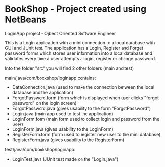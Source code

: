 # BookShop - Project created using NetBeans
LoginApp project - Ojbect Oriented Software Engineer

This is a Login application with a mini connection to a local database with GUI and JUnit test. The application has a Login, Register and Forget password forms which stores user information into a local database and validates every time a user attempts a login, register or change password. 

Into the folder "src" you will find 2 other folders (main and test)

main/java/com/bookshop/loginapp contains:
- DataConnection.java (used to make the connection between the local database and the application)
- ForgotPassword.form (form which is displayed when user clicks "forgot password" on the login screen)
- ForgotPassword.java (gives usability to the form "ForgotPassword")
- Login.java (main app used to test the application)
- LoginForm.form (main form used to collect login and password from the user)
- LoginForm.java (gives usability to the LoginForm)
- RegisterForm.form (form used to register new user to the mini database)
- RegisterForm.java (gives usability to the RegisterForm)

test/java/com/bookshop/loginapp:
- LoginTest.java (JUnit test made on the "Login.java")
